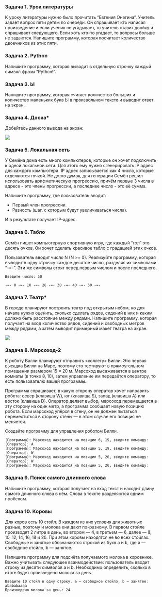 ### Задача 1. Урок литературы
К уроку литературы нужно было прочитать “Евгения Онегина”. Учитель задаёт вопрос пяти детям по очереди. Он спрашивает кто написал произведение и если ученик не угадывает, то учитель ставит двойку и спрашивает следующего. Если хоть кто-то угадает, то вопросы больше не задаются. Напишите программу, которая посчитает количество двоечников из этих пяти.

### Задача 2. Python
Напишите программу, которая выводит в отдельную строчку каждый символ фразы “Python!”.

### Задача 3. Ы
Напишите программу, которая считает количество больших и количество маленьких букв Ы в произвольном тексте и выводит ответ на экран.

### Задача 4. Доска*
Добейтесь данного вывода на экран:

![](https://api.selcdn.ru/v1/SEL_72086/prodLMS/files/share/%D0%91%D0%B5%D0%B7_%D0%BD%D0%B0%D0%B7%D0%B2%D0%B0%D0%BD%D0%B8%D1%8F_8PQ0mwq.png)


### Задача 5. Локальная сеть

У Семёна дома есть много компьютеров, которые он хочет подключить к одной локальной сети. Для этого ему нужно сгенерировать IP адрес для каждого компьютера. IP адрес записывается как 4 числа, которые отделяются точкой. Не долго думая, для генерации Семён решил использовать арифметическую прогрессию, причём первые 3 числа в адресе - это члены прогрессии, а последнее число - это её сумма.

Напишите программу, где пользователь вводит:
- Первый член прогрессии.
- Разность (шаг, с которым будут увеличиваться числа).

И в результате получает IP-адрес.

### Задача 6. Табло
Семён пишет компьютерную спортивную игру, где каждый “гол” это десять очков. Он хочет сделать красивое табло с градацией этих очков.

Пользователь вводит число N (N >= 0). Реализуйте программу, которая выводит в одну строчку каждое десятое число, разделяя их символами “-=-”. Эти же символы стоят перед первым числом и после последнего.

```text
Введите число: 50

-=- 0 -=- 10 -=- 20 -=- 30 -=- 40 -=- 50 -=-
```

### Задача 7. Театр*

В городе планируют построить театр под открытым небом, но для начала нужно оценить, сколько сделать рядов, сидений в них и каким должно быть расстояние между рядами.
Напишите программу, которая получает на вход количество рядов, сидений и свободных метров между рядами, а затем выводит примерный макет театра на экран.

![](https://go.skillbox.ru/media/files/share/%D0%A0%D0%B8%D1%81._1_%D0%97%D0%B0%D0%B4%D0%B0%D1%87%D0%B0_2.png)

### Задача 8. Марсоход-2

К роботу Валли планируют отправить «коллегу» Билли. Это первая высадка Билли на Марс, поэтому его тестируют в прямоугольном помещении размером 15 × 20 м. Марсоход высаживается в центре комнаты (в точке 8, 10), затем управление им передаётся оператору, то есть пользователю вашей программы.

Программа спрашивает, в какую сторону оператор хочет направить робота: север (клавиша W), юг (клавиша S), запад (клавиша A) или восток (клавиша D). Оператор делает выбор, марсоход перемещается в эту сторону на один метр, а программа сообщает новую позицию робота. Если марсоход упёрся в стену, он не должен пытаться переместиться в сторону стены — в этом случае его позиция не меняется.

Создайте программу для управления роботом Билли.

```text
[Программа]: Марсоход находится на позиции 6, 19, введите команду:
[Оператор]: A
[Программа]: Марсоход находится на позиции 5, 19, введите команду:
[Оператор]: W
[Программа]: Марсоход находится на позиции 5, 20, введите команду:
[Оператор]: W
[Программа]: Марсоход находится на позиции 5, 20, введите команду:
```

### Задача 9. Поиск самого длинного слова
Напишите программу, которая получает на вход текст и находит длину самого длинного слова в нём. Слова в тексте разделяются одним пробелом.

### Задача 10. Коровы

Для коров есть 10 стойл. В каждом из них условия для животных разные, поэтому и молока они дают по-разному. В первом стойле производят 2 литра в день, во втором — 4, в третьем — 6, далее — 8, 10, 12, 14, 16, 18 и 20. При этом коровы находятся не во всех стойлах. Свободные и занятые обозначаются строкой из букв a и b, где a — свободное стойло, b — занятое.

Напишите программу для подсчёта получаемого молока в коровнике. Важно учитывать следующее взаимодействие: пользователь вводит строку из десяти символов a и b. Необходимо определить, сколько в итоге будет произведено молока за день.

```text
Введите 10 стойл в одну строку. a — свободное стойло, b — занятое:
abababaaaa
Произведено молока за день: 24
```



